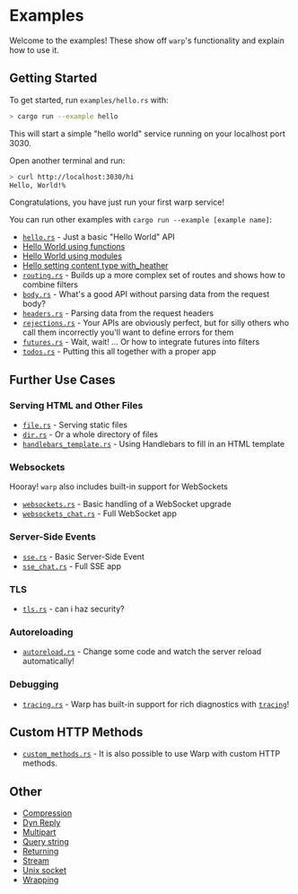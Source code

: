 # Examples

Welcome to the examples! These show off `warp`'s functionality and explain how to use it.

## Getting Started

To get started, run `examples/hello.rs` with:

```bash
> cargo run --example hello
```

This will start a simple "hello world" service running on your localhost port 3030.

Open another terminal and run:

```bash
> curl http://localhost:3030/hi
Hello, World!%
```

Congratulations, you have just run your first warp service!

You can run other examples with `cargo run --example [example name]`:

- [`hello.rs`](./hello.md) - Just a basic "Hello World" API
- [Hello World using functions](./hello-using-functions.md)
- [Hello World using modules](./hello-using-modules.md)
- [Hello setting content type with_heather](./hello-with-header.md)
- [`routing.rs`](./routing.md) - Builds up a more complex set of routes and shows how to combine filters
- [`body.rs`](./body.bd) - What's a good API without parsing data from the request body?
- [`headers.rs`](./headers.md) - Parsing data from the request headers
- [`rejections.rs`](./rejections.md) - Your APIs are obviously perfect, but for silly others who call them incorrectly you'll want to define errors for them
- [`futures.rs`](./futures.md) - Wait, wait! ... Or how to integrate futures into filters
- [`todos.rs`](./todos.md) - Putting this all together with a proper app

## Further Use Cases

### Serving HTML and Other Files

- [`file.rs`](./file.md) - Serving static files
- [`dir.rs`](./dir.md) - Or a whole directory of files
- [`handlebars_template.rs`](./handlebars_template.md) - Using Handlebars to fill in an HTML template

### Websockets

Hooray! `warp` also includes built-in support for WebSockets

- [`websockets.rs`](./websockets.md) - Basic handling of a WebSocket upgrade
- [`websockets_chat.rs`](./websockets_chat.md) - Full WebSocket app

### Server-Side Events

- [`sse.rs`](./sse.md) - Basic Server-Side Event
- [`sse_chat.rs`](./sse_chat.md) - Full SSE app

### TLS

- [`tls.rs`](./tls.md) - can i haz security?

### Autoreloading

- [`autoreload.rs`](./autoreload.md) - Change some code and watch the server reload automatically!

### Debugging

- [`tracing.rs`](./tracing.md) - Warp has built-in support for rich diagnostics with [`tracing`](https://docs.rs/tracing)!

## Custom HTTP Methods

- [`custom_methods.rs`](./custom_methods.md) - It is also possible to use Warp with custom HTTP methods.

## Other

- [Compression](./compression.md)
- [Dyn Reply](./dyn-reply.md)
- [Multipart](./multipart.md)
- [Query string](./query-string.md)
- [Returning](./returning.md)
- [Stream](./stream.md)
- [Unix socket](./unix-socket.md)
- [Wrapping](./wrapping.md)


